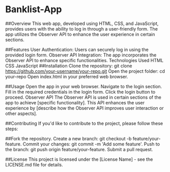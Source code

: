 # Banklist-App





##Overview
This web app, developed using HTML, CSS, and JavaScript, provides users with the ability to log in through a user-friendly form. The app utilizes the Observer API to enhance the user experience in certain sections.

##Features
User Authentication: Users can securely log in using the provided login form.
Observer API Integration: The app incorporates the Observer API to enhance specific functionalities.
Technologies Used
HTML
CSS
JavaScript
##Installation
Clone the repository: git clone https://github.com/your-username/your-repo.git
Open the project folder: cd your-repo
Open index.html in your preferred web browser.


##Usage
Open the app in your web browser.
Navigate to the login section.
Fill in the required credentials in the login form.
Click the login button to proceed.
Observer API
The Observer API is used in certain sections of the app to achieve [specific functionality]. This API enhances the user experience by [describe how the Observer API improves user interaction or other aspects].

##Contributing
If you'd like to contribute to the project, please follow these steps:

##Fork the repository.
Create a new branch: git checkout -b feature/your-feature.
Commit your changes: git commit -m 'Add some feature'.
Push to the branch: git push origin feature/your-feature.
Submit a pull request.


##License
This project is licensed under the [License Name] - see the LICENSE.md file for details.
